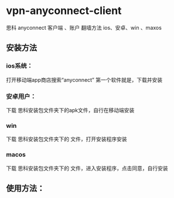 # vpn-anyconnect-client
思科 anyconnect 客户端 、账户 翻墙方法 ios、安卓、win 、maxos
## 安装方法
### ios系统：
打开移动端app商店搜索“anyconnect” 第一个软件就是，下载并安装
### 安卓用户：
下载 思科安装包文件夹下的apk文件，自行在移动端安装
### win
下载 思科安装包文件夹下的 文件，打开安装程序安装
### macos 
下载 思科安装包文件夹下的 文件，进入安装程序，点击同意，自行安装
## 使用方法：
